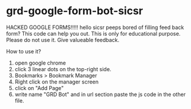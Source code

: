 # grd-google-form-bot-sicsr
HACKED GOOGLE FORMS!!!!! hello sicsr peeps bored of filling feed back form? This code can help you out. This is only for educational purpose. Please do not use it. Give valueable feedback.

How to use it?
1. open google chrome
2. click 3 linear dots on the top-right side.
3. Bookmarks > Bookmark Manager
4. Right click on the manager screen
5. click on "Add Page"
6. write name "GRD Bot" and in url section paste the js code in the other file.
